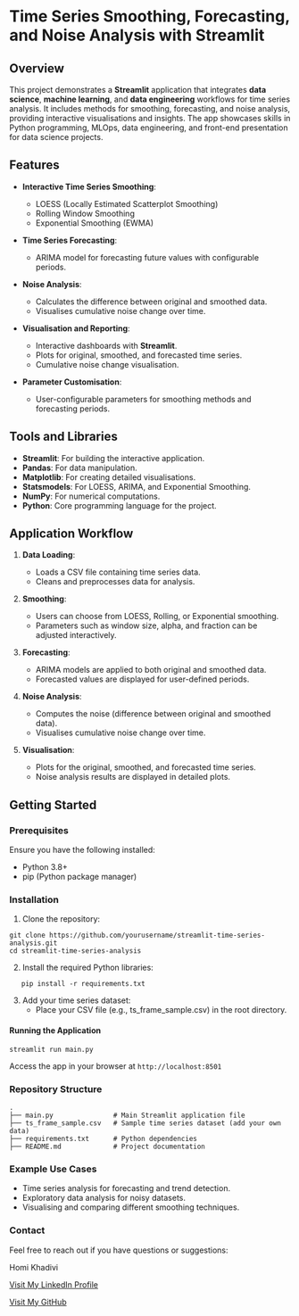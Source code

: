 # Time Series Smoothing, Forecasting, and Noise Analysis with Streamlit

## Overview
This project demonstrates a **Streamlit** application that integrates **data science**, **machine learning**, and **data engineering** workflows for time series analysis. It includes methods for smoothing, forecasting, and noise analysis, providing interactive visualisations and insights. The app showcases skills in Python programming, MLOps, data engineering, and front-end presentation for data science projects.

## Features
- **Interactive Time Series Smoothing**:
  - LOESS (Locally Estimated Scatterplot Smoothing)
  - Rolling Window Smoothing
  - Exponential Smoothing (EWMA)

- **Time Series Forecasting**:
  - ARIMA model for forecasting future values with configurable periods.

- **Noise Analysis**:
  - Calculates the difference between original and smoothed data.
  - Visualises cumulative noise change over time.

- **Visualisation and Reporting**:
  - Interactive dashboards with **Streamlit**.
  - Plots for original, smoothed, and forecasted time series.
  - Cumulative noise change visualisation.

- **Parameter Customisation**:
  - User-configurable parameters for smoothing methods and forecasting periods.

## Tools and Libraries
- **Streamlit**: For building the interactive application.
- **Pandas**: For data manipulation.
- **Matplotlib**: For creating detailed visualisations.
- **Statsmodels**: For LOESS, ARIMA, and Exponential Smoothing.
- **NumPy**: For numerical computations.
- **Python**: Core programming language for the project.

## Application Workflow
1. **Data Loading**:
   - Loads a CSV file containing time series data.
   - Cleans and preprocesses data for analysis.

2. **Smoothing**:
   - Users can choose from LOESS, Rolling, or Exponential smoothing.
   - Parameters such as window size, alpha, and fraction can be adjusted interactively.

3. **Forecasting**:
   - ARIMA models are applied to both original and smoothed data.
   - Forecasted values are displayed for user-defined periods.

4. **Noise Analysis**:
   - Computes the noise (difference between original and smoothed data).
   - Visualises cumulative noise change over time.

5. **Visualisation**:
   - Plots for the original, smoothed, and forecasted time series.
   - Noise analysis results are displayed in detailed plots.

## Getting Started
### Prerequisites
Ensure you have the following installed:
- Python 3.8+
- pip (Python package manager)

### Installation
1. Clone the repository:
  ```
git clone https://github.com/yourusername/streamlit-time-series-analysis.git
cd streamlit-time-series-analysis
```
  
2. Install the required Python libraries:
```
   pip install -r requirements.txt
```
3. Add your time series dataset:
   - Place your CSV file (e.g., ts_frame_sample.csv) in the root directory.

#### Running the Application

```
streamlit run main.py
```
Access the app in your browser at `http://localhost:8501`

### Repository Structure

```
.
├── main.py               # Main Streamlit application file
├── ts_frame_sample.csv   # Sample time series dataset (add your own data)
├── requirements.txt      # Python dependencies
├── README.md             # Project documentation
```

### Example Use Cases
- Time series analysis for forecasting and trend detection.
- Exploratory data analysis for noisy datasets.
- Visualising and comparing different smoothing techniques.

### Contact
Feel free to reach out if you have questions or suggestions:

Homi Khadivi

[Visit My LinkedIn Profile](https://www.linkedin.com/in/homayoon-khadivi)

[Visit My GitHub](https://github.com/homayoonkhadivi) 
